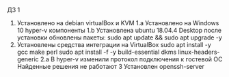 ДЗ 1

1.  Установлено на debian virtualBox и KVM
1.a Установлено на Windows 10 hyper-v компоненты
1.b Установлена ubuntu 18.04.4 Desktop
    после установки обновлены пакеты:
    sudo apt update && sudo apt upgrade -y
2.  Установлены средства интеграции на VirtualBox
    sudo apt install -y gcc make perl
    sudo apt install -f -y build-essential dkms linux-headers-generic
2.a В hyper-v изменили протокол подключения к гостевой ОС
Найденные решения не работают
3  Установлен openssh-server
